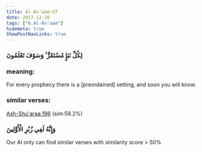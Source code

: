 ```yaml
---
title: Al-An'aam:67
date: 2017-12-26
tags: ["6.Al-An'aam"]
hidemeta: true 
ShowPostNavLinks: true 
---
```

### لِكُلِّ نَبَإٍ مُسْتَقَرٌّ ۚ وَسَوْفَ تَعْلَمُونَ
### meaning: 
For every prophecy there is a [preordained] setting, and soon you will know.
### similar verses: 

[Ash-Shu'araa:196](/26/196) (sim:59.2%)

### وَإِنَّهُ لَفِي زُبُرِ الْأَوَّلِينَ

Our AI only can find similar verses with similarity score > 50% 



